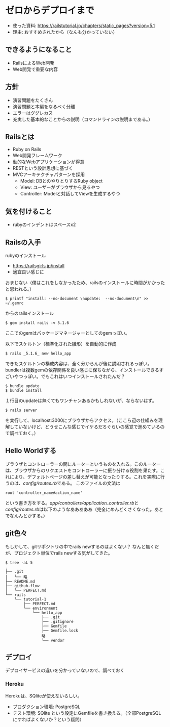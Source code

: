 # ゼロからデプロイまで
- 使った資料: https://railstutorial.jp/chapters/static_pages?version=5.1
- 理由: おすすめされたから（なんも分かっていない）

## できるようになること
- RailsによるWeb開発
- Web開発で重要な内容

## 方針
- 演習問題をたくさん
- 演習問題と本編をなるべく分離
- エラーはググレカス
- 充実した基本的なことからの説明（コマンドラインの説明まである。）

## Railsとは
- Ruby on Rails
- Web開発フレームワーク
- 動的なWebアプリケーションが得意
- RESTという設計思想に基づく
- MVCアーキテクチャパターンを採用
    - Model: DBとのやりとりするRuby object
    - View: ユーザーがブラウザから見るやつ
    - Controller: Modelと対話してViewを生成するやつ

## 気を付けること
- rubyのインデントはスペースx2 

## Railsの入手
rubyのインストール
- https://railsgirls.jp/install
- 適宜良い感じに

おまじない（僕はこれをしなかったため、railsのインストールに時間がかかったと思われる。）
```
$ printf "install: --no-document \nupdate:  --no-document\n" >> ~/.gemrc
```
からのrailsインストール
```
$ gem install rails -v 5.1.6
```
ここでのgemはパッケージマネージャーとしてのgemっぽい。

以下でスケルトン（標準化された雛形）を自動的に作成
```
$ rails _5.1.6_ new hello_app
```
できたスケルトンの構成内容は、全く分からんが後に説明されるっぽい。
bundlerは複数gemの依存関係を良い感じに保ちながら、インストールできるすごいやつっぽい。でもこれはいつインストールされたんだ？

```
$ bundle update
$ bundle install
```
１行目のupdateは無くてもワンチャンあるかもしれないが、ならないはず。
```
$ rails server
```
を実行して、localhost:3000にブラウザからアクセス。（ここら辺の仕組みを理解していないけど、どうせこんな感じでイケるだろぐらいの感覚で進めているので調べておく。）

## Hello Worldする
ブラウザとコントローラーの間にルーターというものを入れる。このルーターは、ブラウザからのリクエストをコントローラーに振り分ける役割を果たす。これにより、デフォルトページの差し替えが可能となったりする。これを実際に行うのは、*config/routes.rb*である。
このファイルの文法は
```
root 'controller_name#action_name'
```
という書き方をする。*app/controllers/application_controller.rb*と*config/routes.rb*は以下のようなあああああ（完全にめんどくさくなった。あとでなんんとかする。）

## git色々
もしかして、gitリポジトリの中でrails newするのはよくない？
なんと無くだが、プロジェクト単位でrails newする気がしてきた。
```
$ tree -aL 5
.
├── .git
│   └── 略
├── README.md
├── github-flow
│   └── PERFECT.md
└── rails
    └── tutorial-1
        ├── PERFECT.md
        └── environment
            └── hello_app
                ├── .git
                ├── .gitignore
                ├── Gemfile
                ├── Gemfile.lock
                略
                └── vendor
```
## デプロイ
デプロイサービスの違いを分かっていないので、調べておく
### Heroku
Herokuは、SQliteが使えないらしい。
- プロダクション環境: PostgreSQL
- テスト環境: SQlite
という設定にGemfileを書き換える。（全部PostgreSQLにすればよくないか？という疑問）







